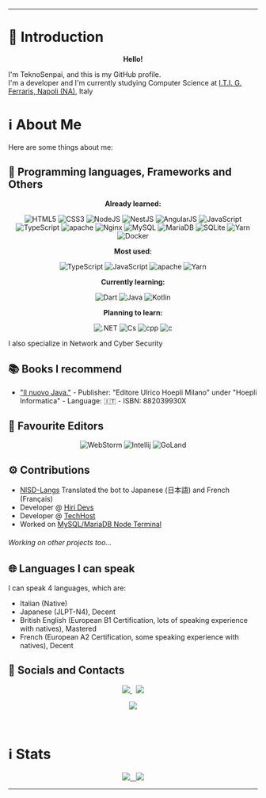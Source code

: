 ***

<h1>🎤 Introduction</h1>
<p>
<p align="center">
    <strong>Hello!</strong>
</p>
I'm TeknoSenpai, and this is my GitHub profile. 
<br> I'm a developer and I'm currently studying Computer Science at <a href="https://itiferraris.edu.it">I.T.I. G. Ferraris, Napoli (NA)</a>, Italy </p>
<h1>ℹ️ About Me</h1>
<p>Here are some things about me:</p>
<h2>🔧 Programming languages, Frameworks and Others</h2>
<p align="center">
    <strong>Already learned:</strong>
</p>
<p align="center">
    <img alt="HTML5" src="https://img.shields.io/badge/html5-000000.svg?&style=for-the-badge&logo=html5&logoColor=white" />
    <img alt="CSS3" src="https://img.shields.io/badge/css3-000000.svg?&style=for-the-badge&logo=css3&logoColor=white" />
    <img alt="NodeJS" src="https://img.shields.io/badge/node.js-000000.svg?&style=for-the-badge&logo=node.js&logoColor=white" />
    <img alt="NestJS" src="https://img.shields.io/badge/nest.js-000000.svg?&style=for-the-badge&logo=nestjs&logoColor=white" />
    <img alt="AngularJS" src="https://img.shields.io/badge/Angular 2-000000.svg?&style=for-the-badge&logo=angularjs&logoColor=white" />
    <img alt="JavaScript" src="https://img.shields.io/badge/javascript-000000.svg?&style=for-the-badge&logo=javascript&logoColor=%23F7DF1E" />
    <img alt="TypeScript" src="https://img.shields.io/badge/typescript-000000.svg?&style=for-the-badge&logo=typescript&logoColor=%448cab" />
    <img alt="apache" src="https://img.shields.io/badge/apache-000000.svg?&style=for-the-badge&logo=apache&logoColor=white" />
    <img alt="Nginx" src="https://img.shields.io/badge/nginx-000000.svg?&style=for-the-badge&logo=nginx&logoColor=white" />
    <img alt="MySQL" src="https://img.shields.io/badge/mysql-000000.svg?&style=for-the-badge&logo=mysql&logoColor=white" />
    <img alt="MariaDB" src="https://img.shields.io/badge/MariaDB-000000?style=for-the-badge&logo=mariadb&logoColor=white" />
    <img alt="SQLite" src="https://img.shields.io/badge/sqlite-000000.svg?style=for-the-badge&logo=sqlite&logoColor=white" />
    <img alt="Yarn" src="https://img.shields.io/badge/yarn-000000.svg?style=for-the-badge&logo=yarn&logoColor=white" />
    <img alt="Docker" src="https://img.shields.io/badge/docker-000000.svg?style=for-the-badge&logo=docker&logoColor=white" />
</p>
<p align="center">
    <strong>Most used:</strong>
</p>
<p align="center">
    <img alt="TypeScript" src="https://img.shields.io/badge/typescript-000000.svg?&style=for-the-badge&logo=typescript&logoColor=%448cab" />
    <img alt="JavaScript" src="https://img.shields.io/badge/javascript-000000.svg?&style=for-the-badge&logo=javascript&logoColor=%23F7DF1E" />
    <img alt="apache" src="https://img.shields.io/badge/apache-000000.svg?&style=for-the-badge&logo=apache&logoColor=white" />
    <img alt="Yarn" src="https://img.shields.io/badge/yarn-000000.svg?style=for-the-badge&logo=yarn&logoColor=white" />
</p>
<p align="center">
    <strong>Currently learning:</strong> 
</p>
<p align="center">
    <img alt="Dart" src="https://img.shields.io/badge/dart-000000.svg?&style=for-the-badge&logo=dart&logoColor=white" />
    <img alt="Java" src="https://img.shields.io/badge/java-000000.svg?&style=for-the-badge&logo=javajre&logoColor=white" />
    <img alt="Kotlin" src="https://img.shields.io/badge/kotlin-000000.svg?&style=for-the-badge&logo=kotlin&logoColor=white" />
</p>
<p align="center">
    <strong>Planning to learn:</strong>
</p>
<p align="center">
    <img alt=".NET" src="https://img.shields.io/badge/.NET-000000?style=for-the-badge&logo=.net&logoColor=white" />
    <img alt="Cs" src="https://img.shields.io/badge/c%23-000000.svg?style=for-the-badge&logo=c-sharp&logoColor=white" />
    <img alt="cpp" src="https://img.shields.io/badge/c++-000000?style=for-the-badge&logo=cplusplus&logoColor=white" />
    <img alt="c" src="https://img.shields.io/badge/c-000000?style=for-the-badge&logo=c&logoColor=white" />
</p>
<p>I also specialize in Network and Cyber Security</p>
<h2>📚 Books I recommend</h2>
<p>
<ul>
    <li>
        <a href="https://www.amazon.it/gp/product/882039930X">"Il nuovo Java."</a> - Publisher: "Editore Ulrico Hoepli Milano" under "Hoepli Informatica" - Language: 🇮🇹 - ISBN: 882039930X
    </li>
</ul>
</p>
<h2>📝 Favourite Editors</h2>
<p align="center">
    <img alt="WebStorm" src="https://img.shields.io/badge/webstorm-000000.svg?style=for-the-badge&logo=webstorm&logoColor=white" />
    <img alt="Intellij" src="https://img.shields.io/badge/intelliJidea-000000.svg?style=for-the-badge&logo=intellij-idea&logoColor=white" />
    <img alt="GoLand" src="https://img.shields.io/badge/goland-000000.svg?style=for-the-badge&logo=goland&logoColor=white" />
</p>
<h2>⚙️ Contributions</h2>
<ul>
    <li>
        <a href="https://github.com/Polliog/NISD-Langs" target="_blank">NISD-Langs</a> Translated the bot to Japanese (日本語) and French (Français)
    </li>
    <li> Developer @ <a href="https://hiri.dev" target="_blank">Hiri Devs</a>
    </li>
    <li> Developer @ <a href="https://techhost.live" target="_blank">TechHost</a>
    </li>
    <li> Worked on <a href="https://github.com/TeknoSenpai/MySQL-MariaDB-Node-Terminal">MySQL/MariaDB Node Terminal</a>
    </li>
</ul>
<h6>Working on other projects too...</h6>
<h2>🌐 Languages I can speak</h2>
<p> I can speak 4 languages, which are:
<ul>
    <li> Italian (Native) </li>
    <li> Japanese (JLPT-N4), Decent </li>
    <li> British English (European B1 Certification, lots of speaking experience with natives), Mastered </li>
    <li> French (European A2 Certification, some speaking experience with natives), Decent </li>
</ul>
</p>
<h2>📱 Socials and Contacts</h2>
<p align="center">
    <a href="https://instagram.com/teknosenpai" target="_blank">
    <img src="https://img.shields.io/badge/@teknosenpai-Instagram-000000.svg?style=for-the-badge&logoColor=white">
    </a>
    &nbsp;
    <a href="mailto:tekno@hiri.dev" target="_blank">
    <img src="https://img.shields.io/badge/tekno@hiri.dev-eMail-000000.svg?style=for-the-badge">
    </a>
</p>
<p align="center">
    <img src="https://lanyard.cnrad.dev/api/836663939609657385">
</p>
<!---
<h1>💻 Hiri Devs</h1>
<p align="center">
    <img align="center" src="http://hiri.dev/logo/hiri-banner.png">
    <h2><strong>Hiri Devs</strong></h2>
    ...things
</p>
-->
<br>
<h1>ℹ️ Stats</h1>
<p align="center">
    <a href="https://github.com/anuraghazra/github-readme-stats">
    <img src="https://github-readme-stats.vercel.app/api?username=teknosenpai&show_icons=true&theme=tokyonight&count_private=true" />
    &nbsp;
    </a>
    <a href="https://github.com/anuraghazra/github-readme-stats">
    <img src="https://github-readme-stats.vercel.app/api/top-langs/?username=teknosenpai&theme=tokyonight" />
    </a>
</p>

***
